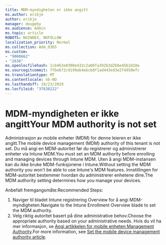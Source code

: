```yaml
---
title: MDM-myndigheten er ikke angitt
ms.author: erikje
author: erikje
manager: dougeby
ms.audience: Admin
ms.topic: article
ROBOTS: NOINDEX, NOFOLLOW
localization_priority: Normal
ms.collection: Adm_O365
ms.custom:
- "9000662"
- "2636"
ms.openlocfilehash: 1cb463e0300e432c2a06fa392b3d2b6e45b2d18e
ms.sourcegitcommit: ffbeb72c9199ab4ebcb0f1ad443ed3e2f4950efc
ms.translationtype: MT
ms.contentlocale: nb-NO
ms.lasthandoff: 10/23/2019
ms.locfileid: "37638222"
---
```

# <a name="your-mdm-authority-is-not-set"></a><span data-ttu-id="45c4d-102">MDM-myndigheten er ikke angitt</span><span class="sxs-lookup"><span data-stu-id="45c4d-102">Your MDM authority is not set</span></span>

<span data-ttu-id="45c4d-103">Administrasjon av mobile enheter (MDM) for denne leieren er ikke angitt.</span><span class="sxs-lookup"><span data-stu-id="45c4d-103">The mobile device management (MDM) authority of this tenant is not set.</span></span> <span data-ttu-id="45c4d-104">Du må angi en MDM-autoritet før du registrerer og administrerer enheter via Intune MDM.</span><span class="sxs-lookup"><span data-stu-id="45c4d-104">You must set an MDM authority before enrolling and managing devices through Intune MDM.</span></span> <span data-ttu-id="45c4d-105">Uten å angi MDM-instansen kan du ikke bruke MDM-funksjonene i Intune.</span><span class="sxs-lookup"><span data-stu-id="45c4d-105">Without setting the MDM authority you won't be able to use Intune's MDM features.</span></span> <span data-ttu-id="45c4d-106">Innstillingen for MDM-autoritet bestemmer hvordan du administrerer enhetene dine.</span><span class="sxs-lookup"><span data-stu-id="45c4d-106">The MDM authority setting determines how you manage your devices.</span></span>

<span data-ttu-id="45c4d-107">Anbefalt fremgangsmåte:</span><span class="sxs-lookup"><span data-stu-id="45c4d-107">Recommended Steps:</span></span>
1. <span data-ttu-id="45c4d-108">Naviger til bladet Intune registrering Overview for å angi MDM-myndigheten.</span><span class="sxs-lookup"><span data-stu-id="45c4d-108">Navigate to the Intune Enrollment Overview blade to set the MDM authority.</span></span>
2. <span data-ttu-id="45c4d-109">Velg riktig autoritet basert på dine administrative behov.</span><span class="sxs-lookup"><span data-stu-id="45c4d-109">Choose the appropriate authority based on your administrative needs.</span></span> <span data-ttu-id="45c4d-110">Hvis du vil ha mer informasjon, se [Angi artikkelen for mobile enheten Management Authority](https://docs.microsoft.com/intune/mdm-authority-set).</span><span class="sxs-lookup"><span data-stu-id="45c4d-110">For more information, see [Set the mobile device management authority article](https://docs.microsoft.com/intune/mdm-authority-set).</span></span>